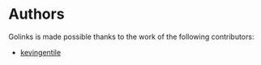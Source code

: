 # Authors
Golinks is made possible thanks to the work of the following contributors:

* [kevingentile](https://github.com/kevingentile)